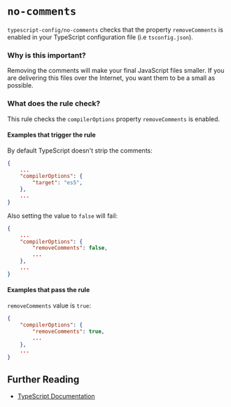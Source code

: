 # `no-comments`

`typescript-config/no-comments` checks that the property `removeComments`
is enabled in your TypeScript configuration file (i.e `tsconfig.json`).

### Why is this important?

Removing the comments will make your final JavaScript files smaller. If you
are delivering this files over the Internet, you want them to be a small as
possible.

### What does the rule check?

This rule checks the `compilerOptions` property `removeComments` is enabled.

#### Examples that **trigger** the rule

By default TypeScript doesn't strip the comments:

```json
{
    ...
    "compilerOptions": {
        "target": "es5",
    },
    ...
}
```

Also setting the value to `false` will fail:

```json
{
    ...
    "compilerOptions": {
        "removeComments": false,
        ...
    },
    ...
}
```

#### Examples that **pass** the rule

`removeComments` value is `true`:

```json
{
    "compilerOptions": {
        "removeComments": true,
        ...
    },
    ...
}
```

## Further Reading

* [TypeScript Documentation][typescript docs]

[typescript docs]: https://www.typescriptlang.org/docs/home.html
